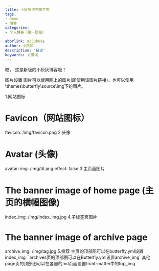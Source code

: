 ```yaml
---
title: 小灰灰博客成立啦
tags:
- Hexo
- 博客
categories:
- 个人博客（第一层级）

abbrlink: 9333b09e
author: 小灰灰
description: '描述'
keywords: 关键词
---
```

嗯， 这是新版的小灰灰博客哦！

图片设置
图片可以使用网上的图片(即使用该图片链接)，也可以使用\themes\butterfly\source\img下的图片。

1.网站图标
# Favicon（网站图标）
favicon: /img/favicon.png
2.头像
# Avatar (头像)
avatar:
  img: /img/tit.png
  effect: false
3.主页面图片
# The banner image of home page (主页的横幅图像)
index_img: /img/index_img.jpg
4.子标签页图片
# The banner image of archive page
archive_img: /img/tag.jpg
5.推荐
主页的顶部图可以在butterfly.yml设置index_img
``archives页的顶部图可以在Butterfly.yml设置archive_img`
其他page页的顶部图可以在各自的md页面设置front-matter中的top_img